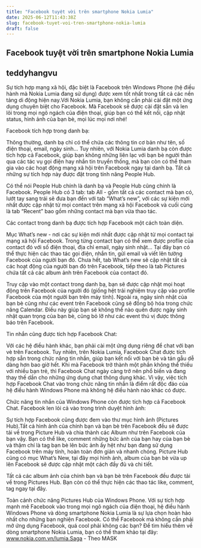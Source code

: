 ```yaml
---
title: "Facebook tuyệt vời trên smartphone Nokia Lumia"
date: 2025-06-12T11:43:38Z
slug: facebook-tuyet-voi-tren-smartphone-nokia-lumia
draft: false
---
```


## Facebook tuyệt vời trên smartphone Nokia Lumia

## teddyhangvu

Sự tích hợp mạng xã hội, đặc biệt là Facebook trên Windows Phone (hệ điều hành mà Nokia Lumia đang sử dụng) được xem tốt nhất trong tất cả các nền tảng di động hiện nay.​Với Nokia Lumia, bạn không cần phải cài đặt một ứng dụng chuyên biệt cho Facebook. Mà Facebook sẽ được cài đặt sẵn và len lõi trong mọi ngõ ngách của điện thoại, giúp bạn có thể kết nối, cập nhật status, hình ảnh của bạn bè, mọi lúc mọi nơi nhé!

Facebook tích hợp trong danh bạ:

Thông thường, danh bạ chỉ có thể chứa các thông tin cơ bản như tên, số điện thoại, email, ngày sinh... Tuy nhiên, với Nokia Lumia danh bạ còn được tích hợp cả Facebook, giúp bạn không những liên lạc với bạn bè người thân qua các tác vụ gọi điện hay nhắn tin truyền thống, mà bạn còn có thể tham gia vào các hoạt động mạng xã hội trên Facebook ngay tại danh bạ. Tất cả những sự tích hợp này được đặt trong tính năng People Hub.

Có thể nói People Hub chính là danh bạ và People Hub cũng chính là Facebook. People Hub có 3 tab: tab All - gồm tất cả các contact mà bạn có, lướt tay sang trái sẽ đưa bạn đến với tab “What’s new”, với các sự kiện mới nhất được cập nhật từ mọi contact trên mạng xã hội Facebook và cuối cùng là tab “Recent” bao gồm những contact mà bạn vừa thao tác. 


Các contact trong danh bạ được tích hợp Facebook một cách toàn diện.


Mục What’s new - nơi các sự kiện mới nhất được cập nhật từ mọi contact tại mạng xã hội Facebook.​
Trong từng contact bạn có thể xem được proflie của contact đó với số điện thoại, địa chỉ email, ngày sinh nhật… Tại đây bạn có thể thực hiện các thao tác gọi điện, nhắn tin, gửi email và viết lên tường Facebook của người bạn đó. Chưa hết, tab What’s new sẽ cập nhật tất cả các hoạt động của người bạn đó trên Facebook, tiếp theo là tab Pictures chứa tất cả các album ảnh trên Facebook của contact đó. 


Truy cập vào một contact trong danh bạ, bạn sẽ được cập nhật mọi hoạt động trên Facebook của người đó (giống hệt trải nghiệm truy cập vào profile Facebook của một người bạn trên máy tính).
​Ngoài ra, ngày sinh nhật của bạn bè cũng như các event trên Facebook cũng sẽ đồng bộ hóa trong chức năng Calendar. Điều này giúp bạn sẽ không thể nào quên được ngày sinh nhật quan trọng của bạn bè, cũng bỏ lỡ như các event thú vị được thông báo trên Facebook.

Tin nhắn cũng được tích hợp Facebook Chat:

Với các hệ điều hành khác, bạn phải cài một ứng dụng riêng để chat với bạn vè trên Facebook. Tuy nhiên, trên Nokia Lumia, Facebook Chat được tích hợp sẵn trong chức năng tin nhắn, giúp bạn kết nối với bạn bè và tán gẫu dễ dàng hơn bao giờ hết. Khi mà Facebook trở thành một phần không thể thiếu với nhiều bạn trẻ, thì Facebook Chat ngày càng trở nên phổ biến và đang thay thế dần cho những ứng dụng chat thông dụng khác. Vì vậy, việc tích hợp Facebook Chat vào trong chức năng tin nhắn là điểm rất độc đáo của hệ điều hành Windows Phone mà không hệ điều hành nào khác có được.


Chức năng tin nhắn của Windows Phone còn được tích hợp cả Facebook Chat.
​Facebook len lỏi cả vào trong trình duyệt hình ảnh:

Sự tích hợp Facebook cũng được đem vào thư mục hình ảnh (Pictures Hub).Tất cả hình ảnh của chính bạn và bạn bè trên Facebook đều sẽ được tải về trong Picture Hub và chia thành các Album như trên Facebook của bạn vậy. Bạn có thể like, comment những bức ảnh của bạn hay của bạn bè và thậm chí là tag bạn bè lên bức ảnh ấy hệt như bạn đang sử dụng Facebook trên máy tính, hoàn toàn đơn giản và nhanh chóng. Picture Hub cũng có mục What’s New, tại đây mọi hình ảnh, album của bạn bè vừa up lên Facebook sẽ được cập nhật một cách đầy đủ và chi tiết.


Tất cả các album ảnh của chính bạn và bạn bè trên Facebook đều được tải về trong Pictures Hub. Bạn còn có thể thực hiện các thao tác like, comment, tag ngay tại đây.


Toàn cảnh chức năng Pictures  Hub của Windows Phone.
​Với sự tích hợp mạnh mẽ Facebook vào trong mọi ngõ ngách của điện thoại, hệ điều hành Windows Phone và dòng smartphone Nokia Lumia là sự lựa chọn hoàn hảo nhất cho những bạn nghiện Facebook. Có thể Facebook mà không cần phải mở ứng dụng Facebook, quá cool phải không các bạn? Để tìm hiểu thêm về dòng smartphone Nokia Lumia, bạn có thể tham khảo tại đây: www.nokia.com.vn/lumia.​Saga - Theo MASK​